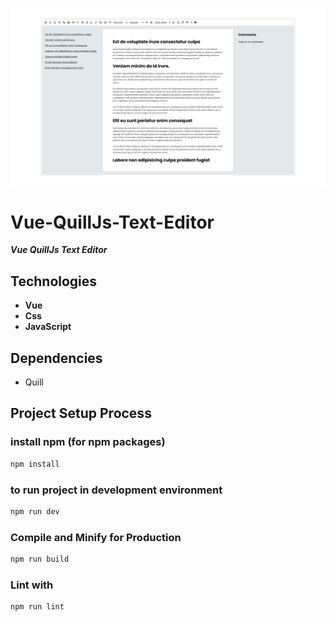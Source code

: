 ![vue_weather_app_1366x768_poster](./git-images/vue_quilljs_text_editor_1920x1080_poster.png)


# Vue-QuillJs-Text-Editor

***Vue QuillJs Text Editor***

## Technologies
* **Vue**
* **Css**
* **JavaScript**

## Dependencies
* Quill

## Project Setup Process

### install npm (for npm packages)
```sh
npm install
```
### to run project in development environment
```sh
npm run dev
```

### Compile and Minify for Production
```sh
npm run build
```

### Lint with
```sh
npm run lint
```

